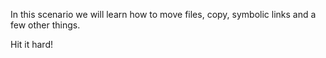 In this scenario we will learn how to move files, copy, symbolic links and a few other things.

Hit it hard!